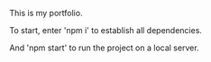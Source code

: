 This is my portfolio. 

To start, enter 'npm i' to establish all dependencies. 

And 'npm start' to run the project on a local server.
